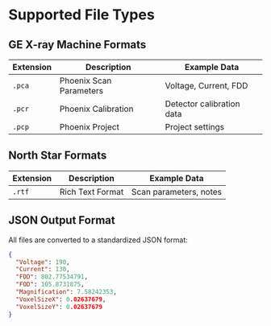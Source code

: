 # Supported File Types

## GE X-ray Machine Formats
| Extension | Description | Example Data |
|-----------|-------------|--------------|
| `.pca` | Phoenix Scan Parameters | Voltage, Current, FDD |
| `.pcr` | Phoenix Calibration | Detector calibration data |
| `.pcp` | Phoenix Project | Project settings |

## North Star Formats
| Extension | Description | Example Data |
|-----------|-------------|--------------|
| `.rtf` | Rich Text Format | Scan parameters, notes |

## JSON Output Format
All files are converted to a standardized JSON format:
```json
{
  "Voltage": 190,
  "Current": 130,
  "FDD": 802.77534791,
  "FOD": 105.8731875,
  "Magnification": 7.58242353,
  "VoxelSizeX": 0.02637679,
  "VoxelSizeY": 0.02637679
}
``` 